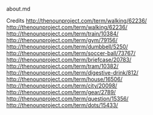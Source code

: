 about.md

Credits
http://thenounproject.com/term/walking/62236/
http://thenounproject.com/term/walking/62236/
http://thenounproject.com/term/train/10384/
http://thenounproject.com/term/gym/79156/
http://thenounproject.com/term/dumbbell/5250/
http://thenounproject.com/term/soccer-ball/73767/
http://thenounproject.com/term/briefcase/20783/
http://thenounproject.com/term/tram/10382/
http://thenounproject.com/term/digestive-drink/812/
http://thenounproject.com/term/house/16506/
http://thenounproject.com/term/city/20098/
http://thenounproject.com/term/gear/2789/
http://thenounproject.com/term/question/15356/
http://thenounproject.com/term/dots/15433/
